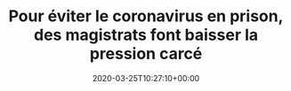 ---
isIndex: false
title: Pour éviter le coronavirus en prison, des magistrats font baisser la pression carcé
date: 2020-03-25T10:27:10+00:00
publications_concerned:
  - morgane-le-hir
press: 
  title: France Info
  url: https://www.francetvinfo.fr/sante/maladie/coronavirus/on-vide-locean-a-la-petite-cuillere-pour-eviter-le-coronavirus-en-prison-des-magistrats-font-baisser-la-pression-carcerale_3883819.html
---
